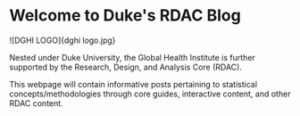 # Welcome to Duke's RDAC Blog

![DGHI LOGO]{dghi logo.jpg}

Nested under Duke University, the Global Health Institute is further supported by the Research, Design, and Analysis Core (RDAC).

This webpage will contain informative posts pertaining to statistical concepts/methodologies through core guides, interactive content, and other RDAC content. 

